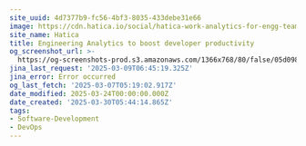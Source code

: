 ```yaml
---
site_uuid: 4d7377b9-fc56-4bf3-8035-433debe31e66
image: https://cdn.hatica.io/social/hatica-work-analytics-for-engg-teams.png
site_name: Hatica
title: Engineering Analytics to boost developer productivity
og_screenshot_url: >-
  https://og-screenshots-prod.s3.amazonaws.com/1366x768/80/false/05d0981c63a08f749a8004e941502dcbea1da01d43f255a930e6f680c1d8abe9.jpeg
jina_last_request: '2025-03-09T06:45:19.325Z'
jina_error: Error occurred
og_last_fetch: '2025-03-07T05:19:02.917Z'
date_modified: 2025-03-24T00:00:00.000Z
date_created: '2025-03-30T05:44:14.865Z'
tags:
- Software-Development
- DevOps
---
```












